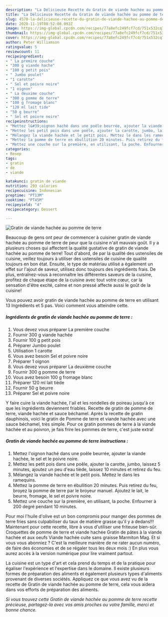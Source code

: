 ```yaml
---
description: "La Délicieuse Recette du Gratin de viande hachée au pomme de terre"
title: "La Délicieuse Recette du Gratin de viande hachée au pomme de terre"
slug: 4570-la-delicieuse-recette-du-gratin-de-viande-hachee-au-pomme-de-terre
date: 2020-11-19T08:52:08.092Z
image: https://img-global.cpcdn.com/recipes/77a8efc249fcf7cd/751x532cq70/gratin-de-viande-hachee-au-pomme-de-terre-photo-principale-de-la-recette.jpg
thumbnail: https://img-global.cpcdn.com/recipes/77a8efc249fcf7cd/751x532cq70/gratin-de-viande-hachee-au-pomme-de-terre-photo-principale-de-la-recette.jpg
cover: https://img-global.cpcdn.com/recipes/77a8efc249fcf7cd/751x532cq70/gratin-de-viande-hachee-au-pomme-de-terre-photo-principale-de-la-recette.jpg
author: Peter Williamson
ratingvalue: 5
reviewcount: 11
recipeingredient:
- " La premire couche"
- "300 g viande hache"
- "100 g petit pois"
- " Jumbo poulet"
- "1 carotte"
- " Sel et poivre noire"
- "1 oignon"
- " La deuxime couche"
- "300 g pomme de terre"
- "100 g fromage blanc"
- "120 ml lait tide"
- "50 g beurre"
- " Sel et poivre noire"
recipeinstructions:
- "Mettez l&#39;oignon haché dans une poêle beurrée, ajouter la viande hachée, le sel et le poivre noire."
- "Mettez les petit pois dans une poêle, ajouter la carotte, jumbo, laissez 5 minutes, ajoutez un peu d&#39;eau tiède, laissez 10 minutes et retirez du feu."
- "Mélangez la viande hachée et le petit pois. Mettez le dans les ramequins."
- "Mettez la pomme de terre en ébullition 20 minutes. Puis retirez du feu, broyez la pomme de terre par le broyeur manuel. Ajoutez le lait, le beurre, fromage, le sel et poivre noire."
- "Mettez une couche sur la première, en utilisant, la poche. Enfourner à 200 degré pendant 10 minutes."
categories:
- Resep
tags:
- gratin
- de
- viande

katakunci: gratin de viande 
nutrition: 293 calories
recipecuisine: Indonesian
preptime: "PT13M"
cooktime: "PT45M"
recipeyield: "4"
recipecategory: Dessert

---
```



![Gratin de viande hachée au pomme de terre](https://img-global.cpcdn.com/recipes/77a8efc249fcf7cd/751x532cq70/gratin-de-viande-hachee-au-pomme-de-terre-photo-principale-de-la-recette.jpg)

Beaucoup de gens ont peur de commencer à cuisiner gratin de viande hachée au pomme de terre de peur que la cuisine n'ait mauvais goût. Il y a plusieurs choses qui affectent la qualité gustative de gratin de viande hachée au pomme de terre! Tout d'abord, de par la qualité des ustensiles de cuisine, veillez toujours à utiliser des ustensiles de cuisine de qualité toujours en bon état. Ensuite, le type de matériau utilisé a également un effet sur l'ajout de saveur, utilisez donc toujours des ingrédients frais. De plus, entraînez-vous à reconnaître les différentes saveurs de la cuisine, profitez de chaque étape de la cuisine avec tout votre cœur, car la sensation d'être excité, calme et non pressé affecte aussi le goût de la cuisine!

<!--inarticleads1-->

Vous pouvez avoir gratin de viande hachée au pomme de terre en utilisant 13 Ingrédients et 5 pas. Voici comment vous atteindre cette.

##### Ingrédients de gratin de viande hachée au pomme de terre :

1. Vous devez vous préparer  La première couche
1. Fournir 300 g viande hachée
1. Fournir 100 g petit pois
1. Préparer  Jumbo poulet
1. Utilisation 1 carotte
1. Vous avez besoin  Sel et poivre noire
1. Préparer 1 oignon
1. Vous devez vous préparer  La deuxième couche
1. Fournir 300 g pomme de terre
1. Vous avez besoin 100 g fromage blanc
1. Préparer 120 ml lait tiède
1. Fournir 50 g beurre
1. Préparer  Sel et poivre noire


Y faire cuire la viande hachée, l&#39;ail et les rondelles de poireau jusqu&#39;à ce que les ingrédients deviennent friables. Recette de gratin de pomme de terre, viande hachée et sauce béchamel. Après la recette de gratin dauphinois, voici le gratin de Pomme de terre et viande hachée avec une sauce béchamel, très simple. Pour ce gratin pommes de terre à la viande hachée et au poivron, je fais frire les pommes de terre, c&#39;est juste extra! 

<!--inarticleads2-->

##### Gratin de viande hachée au pomme de terre instructions :

1. Mettez l&#39;oignon haché dans une poêle beurrée, ajouter la viande hachée, le sel et le poivre noire.
1. Mettez les petit pois dans une poêle, ajouter la carotte, jumbo, laissez 5 minutes, ajoutez un peu d&#39;eau tiède, laissez 10 minutes et retirez du feu.
1. Mélangez la viande hachée et le petit pois. Mettez le dans les ramequins.
1. Mettez la pomme de terre en ébullition 20 minutes. Puis retirez du feu, broyez la pomme de terre par le broyeur manuel. Ajoutez le lait, le beurre, fromage, le sel et poivre noire.
1. Mettez une couche sur la première, en utilisant, la poche. Enfourner à 200 degré pendant 10 minutes.


Pour moi l&#39;huile d&#39;olive est un bon compromis pour manger des pommes de terre fries sans culpabiliser du taux de matière grasse qu&#39;il y a dedans!!! Maintenant pour cette recette, libre à vous d&#39;utiliser une friteuse bien-sûr. Croquettes de pomme de terre et viande hachée Gratin de pâtes à la viande hachée et aux oeufs Viande hachée cuite sans graisse Marmiton Mag. Et si vous vous abonniez ? C&#39;est la meilleure manière de ne rater aucun numéro, de faire des économies et de se régaler tous les deux mois :) En plus vous aurez accès à la version numérique pour lire vraiment partout. 

<!--inarticleads1-->

<p>
La cuisine est un type d'art et cela prend du temps et de la pratique pour égaliser l'expérience et l'expertise dans le domaine. Il existe plusieurs formes de préparation des aliments et également plusieurs types d'aliments provenant de diverses sociétés. Appliquez ce que vous avez vu de la recette de Gratin de viande hachée au pomme de terre, cela vous aidera dans vos efforts de préparation des aliments.
</p>

<p>
<i>Si vous trouvez cette Gratin de viande hachée au pomme de terre recette précieuse, partagez-la avec vos amis proches ou votre famille, merci et bonne chance.</i>
</p>
